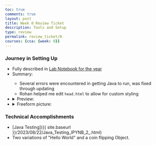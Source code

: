 ```yaml
---
toc: true
comments: true
layout: post
title: Week 0 Review Ticket
description: Tools and Setup
type: review
permalink: review_ticket/0
courses: {csa: {week: 0}}
---
```

### Journey in Setting Up
<ul>
    <li>Fully described in <a href="{{ site.baseurl }}/2023/08/21/Lab_Notebook.html">Lab Notebook for the year</a></li>
    <li>Summary:</li>
        <ul>
            <li>Several errors were encountered in getting Java to run, was fixed through updating</li>
            <li>Rohan helped me edit <code>head.html</code> to allow for custom styling</li>
        </ul>
    <li>
        <details closed>
            <summary>Preview:</summary>
            <img src="{{ site.baseurl }}/images/labnotebook.png">
        </details>
    </li>
    <li>
        <details closed>
            <summary>Freeform picture:</summary>
            <img src="{{ site.baseurl }}/images/bees!.png">
        </details>
    </li>
</ul>

### Technical Accomplishments
* [Java Testing]({{ site.baseurl }}/2023/08/22/Java_Testing_IPYNB_2_.html)
* Two variations of "Hello World" and a coin flipping Object.